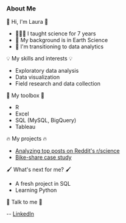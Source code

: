 <!--
**lfontanills/lfontanills** is a ✨ _special_ ✨ repository because its `README.md` (this file) appears on your GitHub profile.

Here are some ideas to get you started:

- 🔭 I’m currently working on ...
- 🌱 I’m currently learning ...
- 👯 I’m looking to collaborate on ...
- 🤔 I’m looking for help with ...
- 💬 Ask me about ...
- 📫 How to reach me: ...
- 😄 Pronouns: ...
- ⚡ Fun fact: ...
-->

### About Me 

👋 Hi, I'm Laura 👋

- 👩🏻‍🏫 I taught science for 7 years 
- 🌋 My background is in Earth Science
- 🌱 I'm transitioning to data analytics

💡 My skills and interests 💡

- Exploratory data analysis
- Data visualization
- Field research and data collection

🧰 My toolbox 🧰

- R
- Excel
- SQL (MySQL, BigQuery)
- Tableau

🔥 My projects 🔥

- [Analyzing top posts on Reddit's r/science](github.com/lfontanills/reddit-science-analysis)
- [Bike-share case study](github.com/lfontanills/bikeshare-case-study)

🖌️ What's next for me? 🖌️
- A fresh project in SQL
- Learning Python

💬 Talk to me 💬

-- [LinkedIn](linkedin.com/in/lfontanills)
